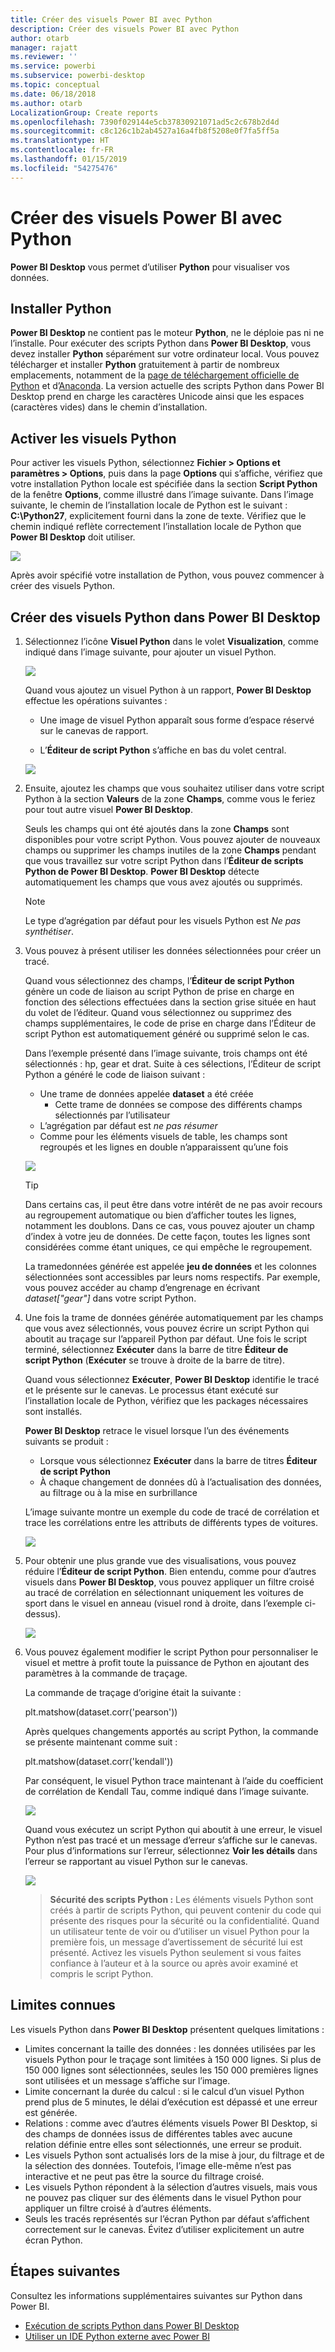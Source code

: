 ```yaml
---
title: Créer des visuels Power BI avec Python
description: Créer des visuels Power BI avec Python
author: otarb
manager: rajatt
ms.reviewer: ''
ms.service: powerbi
ms.subservice: powerbi-desktop
ms.topic: conceptual
ms.date: 06/18/2018
ms.author: otarb
LocalizationGroup: Create reports
ms.openlocfilehash: 7390f029144e5cb37830921071ad5c2c678b2d4d
ms.sourcegitcommit: c8c126c1b2ab4527a16a4fb8f5208e0f7fa5ff5a
ms.translationtype: HT
ms.contentlocale: fr-FR
ms.lasthandoff: 01/15/2019
ms.locfileid: "54275476"
---
```

# <a name="create-power-bi-visuals-using-python"></a>Créer des visuels Power BI avec Python
**Power BI Desktop** vous permet d’utiliser **Python** pour visualiser vos données.

## <a name="install-python"></a>Installer Python
**Power BI Desktop** ne contient pas le moteur **Python**, ne le déploie pas ni ne l’installe. Pour exécuter des scripts Python dans **Power BI Desktop**, vous devez installer **Python** séparément sur votre ordinateur local. Vous pouvez télécharger et installer **Python** gratuitement à partir de nombreux emplacements, notamment de la [page de téléchargement officielle de Python](https://www.python.org/) et d’[Anaconda](https://anaconda.org/anaconda/python/). La version actuelle des scripts Python dans Power BI Desktop prend en charge les caractères Unicode ainsi que les espaces (caractères vides) dans le chemin d’installation.

## <a name="enable-python-visuals"></a>Activer les visuels Python
Pour activer les visuels Python, sélectionnez **Fichier > Options et paramètres > Options**, puis dans la page **Options** qui s’affiche, vérifiez que votre installation Python locale est spécifiée dans la section **Script Python** de la fenêtre **Options**, comme illustré dans l’image suivante. Dans l’image suivante, le chemin de l’installation locale de Python est le suivant : **C:\Python27**, explicitement fourni dans la zone de texte. Vérifiez que le chemin indiqué reflète correctement l’installation locale de Python que **Power BI Desktop** doit utiliser.
   
   ![](media/desktop-python-visuals/python-visuals-1.png)

Après avoir spécifié votre installation de Python, vous pouvez commencer à créer des visuels Python.

## <a name="create-python-visuals-in-power-bi-desktop"></a>Créer des visuels Python dans Power BI Desktop
1. Sélectionnez l’icône **Visuel Python** dans le volet **Visualization**, comme indiqué dans l’image suivante, pour ajouter un visuel Python.
   
   ![](media/desktop-python-visuals/python-visuals-2.png)

   Quand vous ajoutez un visuel Python à un rapport, **Power BI Desktop** effectue les opérations suivantes :
   
   - Une image de visuel Python apparaît sous forme d’espace réservé sur le canevas de rapport.
   
   - L’**Éditeur de script Python** s’affiche en bas du volet central.
   
   ![](media/desktop-python-visuals/python-visuals-3.png)

2. Ensuite, ajoutez les champs que vous souhaitez utiliser dans votre script Python à la section **Valeurs** de la zone **Champs**, comme vous le feriez pour tout autre visuel **Power BI Desktop**. 
    
    Seuls les champs qui ont été ajoutés dans la zone **Champs** sont disponibles pour votre script Python. Vous pouvez ajouter de nouveaux champs ou supprimer les champs inutiles de la zone **Champs** pendant que vous travaillez sur votre script Python dans l’**Éditeur de scripts Python de Power BI Desktop**. **Power BI Desktop** détecte automatiquement les champs que vous avez ajoutés ou supprimés.
   
   > [!NOTE]
   > Le type d’agrégation par défaut pour les visuels Python est *Ne pas synthétiser*.
   > 
   > 
   
3. Vous pouvez à présent utiliser les données sélectionnées pour créer un tracé. 

    Quand vous sélectionnez des champs, l’**Éditeur de script Python** génère un code de liaison au script Python de prise en charge en fonction des sélections effectuées dans la section grise située en haut du volet de l’éditeur. Quand vous sélectionnez ou supprimez des champs supplémentaires, le code de prise en charge dans l’Éditeur de script Python est automatiquement généré ou supprimé selon le cas.
   
   Dans l’exemple présenté dans l’image suivante, trois champs ont été sélectionnés : hp, gear et drat. Suite à ces sélections, l’Éditeur de script Python a généré le code de liaison suivant :
   
   * Une trame de données appelée **dataset** a été créée
     * Cette trame de données se compose des différents champs sélectionnés par l’utilisateur
   * L’agrégation par défaut est *ne pas résumer*
   * Comme pour les éléments visuels de table, les champs sont regroupés et les lignes en double n’apparaissent qu’une fois
   
   ![](media/desktop-python-visuals/python-visuals-4.png)
   
   > [!TIP]
   > Dans certains cas, il peut être dans votre intérêt de ne pas avoir recours au regroupement automatique ou bien d’afficher toutes les lignes, notamment les doublons. Dans ce cas, vous pouvez ajouter un champ d’index à votre jeu de données. De cette façon, toutes les lignes sont considérées comme étant uniques, ce qui empêche le regroupement.
   > 
   > 
   
   La tramedonnées générée est appelée **jeu de données** et les colonnes sélectionnées sont accessibles par leurs noms respectifs. Par exemple, vous pouvez accéder au champ d’engrenage en écrivant *dataset["gear"]* dans votre script Python.

4. Une fois la trame de données générée automatiquement par les champs que vous avez sélectionnés, vous pouvez écrire un script Python qui aboutit au traçage sur l’appareil Python par défaut. Une fois le script terminé, sélectionnez **Exécuter** dans la barre de titre **Éditeur de script Python** (**Exécuter** se trouve à droite de la barre de titre).
   
    Quand vous sélectionnez **Exécuter**, **Power BI Desktop** identifie le tracé et le présente sur le canevas. Le processus étant exécuté sur l’installation locale de Python, vérifiez que les packages nécessaires sont installés.
   
   **Power BI Desktop** retrace le visuel lorsque l’un des événements suivants se produit :
   
   * Lorsque vous sélectionnez **Exécuter** dans la barre de titres **Éditeur de script Python**
   * À chaque changement de données dû à l’actualisation des données, au filtrage ou à la mise en surbrillance

    L’image suivante montre un exemple du code de tracé de corrélation et trace les corrélations entre les attributs de différents types de voitures.

    ![](media/desktop-python-visuals/python-visuals-5.png)

5. Pour obtenir une plus grande vue des visualisations, vous pouvez réduire l’**Éditeur de script Python**. Bien entendu, comme pour d’autres visuels dans **Power BI Desktop**, vous pouvez appliquer un filtre croisé au tracé de corrélation en sélectionnant uniquement les voitures de sport dans le visuel en anneau (visuel rond à droite, dans l’exemple ci-dessus).

    ![](media/desktop-python-visuals/python-visuals-6.png)

6. Vous pouvez également modifier le script Python pour personnaliser le visuel et mettre à profit toute la puissance de Python en ajoutant des paramètres à la commande de traçage.

    La commande de traçage d’origine était la suivante :

    plt.matshow(dataset.corr('pearson'))

    Après quelques changements apportés au script Python, la commande se présente maintenant comme suit :

    plt.matshow(dataset.corr('kendall'))

    Par conséquent, le visuel Python trace maintenant à l’aide du coefficient de corrélation de Kendall Tau, comme indiqué dans l’image suivante.

    ![](media/desktop-python-visuals/python-visuals-7.png)

    Quand vous exécutez un script Python qui aboutit à une erreur, le visuel Python n’est pas tracé et un message d’erreur s’affiche sur le canevas. Pour plus d’informations sur l’erreur, sélectionnez **Voir les détails** dans l’erreur se rapportant au visuel Python sur le canevas.

    ![](media/desktop-python-visuals/python-visuals-8.png)

    > **Sécurité des scripts Python :** Les éléments visuels Python sont créés à partir de scripts Python, qui peuvent contenir du code qui présente des risques pour la sécurité ou la confidentialité. Quand un utilisateur tente de voir ou d’utiliser un visuel Python pour la première fois, un message d’avertissement de sécurité lui est présenté. Activez les visuels Python seulement si vous faites confiance à l’auteur et à la source ou après avoir examiné et compris le script Python.
    > 
    > 

## <a name="known-limitations"></a>Limites connues
Les visuels Python dans **Power BI Desktop** présentent quelques limitations :

* Limites concernant la taille des données : les données utilisées par les visuels Python pour le traçage sont limitées à 150 000 lignes. Si plus de 150 000 lignes sont sélectionnées, seules les 150 000 premières lignes sont utilisées et un message s’affiche sur l’image.
* Limite concernant la durée du calcul : si le calcul d’un visuel Python prend plus de 5 minutes, le délai d’exécution est dépassé et une erreur est générée.
* Relations : comme avec d’autres éléments visuels Power BI Desktop, si des champs de données issus de différentes tables avec aucune relation définie entre elles sont sélectionnés, une erreur se produit.
* Les visuels Python sont actualisés lors de la mise à jour, du filtrage et de la sélection des données. Toutefois, l’image elle-même n’est pas interactive et ne peut pas être la source du filtrage croisé.
* Les visuels Python répondent à la sélection d’autres visuels, mais vous ne pouvez pas cliquer sur des éléments dans le visuel Python pour appliquer un filtre croisé à d’autres éléments.
* Seuls les tracés représentés sur l’écran Python par défaut s’affichent correctement sur le canevas. Évitez d’utiliser explicitement un autre écran Python.

## <a name="next-steps"></a>Étapes suivantes
Consultez les informations supplémentaires suivantes sur Python dans Power BI.

* [Exécution de scripts Python dans Power BI Desktop](desktop-python-scripts.md)
* [Utiliser un IDE Python externe avec Power BI](desktop-python-ide.md)

